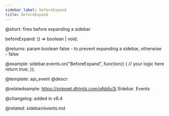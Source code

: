 ```yaml
---
sidebar_label: beforeExpand
title: beforeExpand
---          
```


@short: fires before expanding a sidebar

beforeExpand: () => boolean | void;

@returns: 
param       boolean     false - to prevent expanding a sidebar, otherwise - false


@example:
sidebar.events.on("BeforeExpand", function() {
    // your logic here
    return true;
});


@template: api_event
@descr:

@relatedsample: https://snippet.dhtmlx.com/qfddiu3i	Sidebar. Events

@changelog: added in v6.4

@related: sidebar/events.md